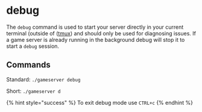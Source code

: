# debug

The `debug` command is used to start your server directly in your current terminal \(outside of \([tmux](../requirements/tmux.md)\) and should only be used for diagnosing issues. If a game server is already running in the background debug will stop it to start a `debug` session.

## Commands

Standard: `./gameserver debug`

Short: `./gameserver d`

{% hint style="success" %}
To exit debug mode use `CTRL+c`
{% endhint %}

